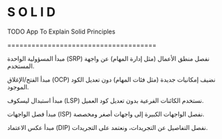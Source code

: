 # S O L I D

TODO App To Explain Solid Principles

 =====================================

مبدأ المسؤولية الواحدة (SRP)
نفصل منطق الأعمال (مثل إدارة المهام) عن واجهة المستخدم.

مبدأ الفتح/الإغلاق (OCP)
نضيف إمكانيات جديدة (مثل فئات المهام) دون تعديل الكود الموجود.

مبدأ استبدال ليسكوف (LSP)
نستخدم الكائنات الفرعية بدون تعديل كود العميل.

مبدأ فصل الواجهات (ISP)
نفصل الواجهات الكبيرة إلى واجهات أصغر ومخصصة.

مبدأ عكس الاعتماد (DIP)
نفصل التفاصيل عن التجريدات، ونعتمد على التجريدات.
